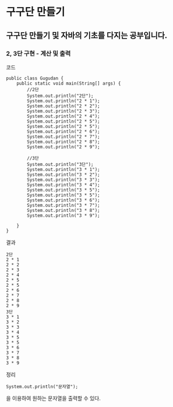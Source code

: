 # 구구단 만들기

## 구구단 만들기 및 자바의 기초를 다지는 공부입니다.


### 2, 3단 구현 - 계산 및 출력


코드


    public class Gugudan {
        public static void main(String[] args) {
            //2단
            System.out.println("2단");
            System.out.println("2 * 1");
            System.out.println("2 * 2");
            System.out.println("2 * 3");
            System.out.println("2 * 4");
            System.out.println("2 * 5");
            System.out.println("2 * 5");
            System.out.println("2 * 6");
            System.out.println("2 * 7");
            System.out.println("2 * 8");
            System.out.println("2 * 9");
            
            //3단
            System.out.println("3단");
            System.out.println("3 * 1");
            System.out.println("3 * 2");
            System.out.println("3 * 3");
            System.out.println("3 * 4");
            System.out.println("3 * 5");
            System.out.println("3 * 5");
            System.out.println("3 * 6");
            System.out.println("3 * 7");
            System.out.println("3 * 8");
            System.out.println("3 * 9");
            
        }
    }

결과


    2단
    2 * 1
    2 * 2
    2 * 3
    2 * 4
    2 * 5
    2 * 5
    2 * 6
    2 * 7
    2 * 8
    2 * 9
    3단
    3 * 1
    3 * 2
    3 * 3
    3 * 4
    3 * 5
    3 * 5
    3 * 6
    3 * 7
    3 * 8
    3 * 9


정리


    System.out.println("문자열");
을 이용하여 원하는 문자열을 출력할 수 있다.
